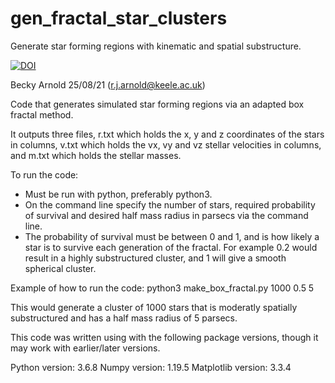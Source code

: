 # gen_fractal_star_clusters
Generate star forming regions with kinematic and spatial substructure.

[![DOI](https://zenodo.org/badge/399783453.svg)](https://zenodo.org/badge/latestdoi/399783453)

Becky Arnold 25/08/21 (r.j.arnold@keele.ac.uk)

Code that generates simulated star forming regions via an adapted box 
fractal method.

It outputs three files, r.txt which holds the x, y and z coordinates of the
stars in columns, v.txt which holds the vx, vy and vz stellar velocities 
in columns, and m.txt which holds the stellar masses.

To run the code:

- Must be run with python, preferably python3.
- On the command line specify the number of stars, required probability 
  of survival and desired half mass radius in parsecs via the command line.
- The probability of survival must be between 0 and 1, and is how likely
  a star is to survive each generation of the fractal. For example 0.2
  would result in a highly substructured cluster, and 1 will give a smooth
  spherical cluster.

Example of how to run the code: python3 make_box_fractal.py 1000 0.5 5

This would generate a cluster of 1000 stars that is moderatly spatially 
substructured and has a half mass radius of 5 parsecs.

This code was written using with the following package versions, though it
may work with earlier/later versions.

Python version: 3.6.8
Numpy version: 1.19.5
Matplotlib version: 3.3.4

